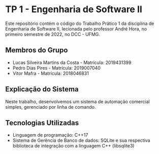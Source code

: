 # TP 1 - Engenharia de Software II

Este repositório contém o código do Trabalho Prático 1 da disciplina de Engenharia de Software II, lecionada pelo professor André Hora, no primeiro semestre de 2022, no DCC - UFMG.

## Membros do Grupo

- Lucas Silveira Martins da Costa - Matrícula: 2019431399
- Pedro Dias Pires - Matrícula: 2019007040
- Vitor Mafra - Matrícula: 2018046831

## Explicação do Sistema

Neste trabalho, desenvolvemos um sistema de automação comercial simples, gerenciado por linha de comando.

## Tecnologias Utilizadas

- Linguagem de programação: C++17
- Sistema de Gerência de Banco de dados: SQLite e sua respectiva biblioteca de integração com a linguagem C++ (libsqlite3)

